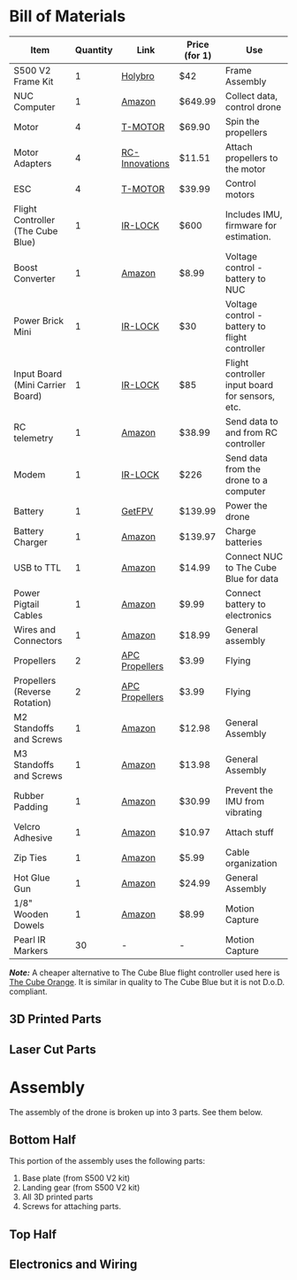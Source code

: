 # Bill of Materials
| Item                              | Quantity | Link                                                                                                                                                                                                                                                                                                                                                                                                                                                                                                    | Price (for 1) | Use                                             |
| --------------------------------- | -------- | ------------------------------------------------------------------------------------------------------------------------------------------------------------------------------------------------------------------------------------------------------------------------------------------------------------------------------------------------------------------------------------------------------------------------------------------------------------------------------------------------------- | ------------- | ----------------------------------------------- |
| S500 V2 Frame Kit                 | 1        | [Holybro](https://holybro.com/products/s500-v2-kit?variant=42724497391805)                                                                                                                                                                                                                                                                                                                                                                                                                              | $42           | Frame Assembly                                  |
| NUC Computer                      | 1        | [Amazon](https://www.amazon.com/dp/B0BT7J7M4V?ref=cm_sw_r_cp_ud_dp_399B34ARB8ES1JM5YT8J&ref_=cm_sw_r_cp_ud_dp_399B34ARB8ES1JM5YT8J&social_share=cm_sw_r_cp_ud_dp_399B34ARB8ES1JM5YT8J&skipTwisterOG=1&th=1)                                                                                                                                                                                                                                                                                             | $649.99       | Collect data, control drone                     |
| Motor                             | 4        | [T-MOTOR](https://store.tmotor.com/product/mn3508-motor-navigator-type.html)                                                                                                                                                                                                                                                                                                                                                                                                                            | $69.90        | Spin the propellers                             |
| Motor Adapters                    | 4        | [RC-Innovations](https://rc-innovations.es/shop/adaptador-helices-t-motor-mn-ccw-m6#attr=)                                                                                                                                                                                                                                                                                                                                                                                                              | $11.51        | Attach propellers to the motor                  |
| ESC                               | 4        | [T-MOTOR](https://store.tmotor.com/product/air-40a-6s-esc.html)                                                                                                                                                                                                                                                                                                                                                                                                                                         | $39.99        | Control motors                                  |
| Flight Controller (The Cube Blue) | 1        | [IR-LOCK](https://irlock.com/products/pixhawk2-1-blue-cube)                                                                                                                                                                                                                                                                                                                                                                                                                                             | $600          | Includes IMU, firmware for estimation.          |
| Boost Converter                   | 1        | [Amazon](https://www.amazon.com/dp/B0CJ2S13YN?ref_=cm_sw_r_ud_dp_WCVA9QBVCH5QRGZ27S3X)                                                                                                                                                                                                                                                                                                                                                                                                                  | $8.99         | Voltage control - battery to NUC                |
| Power Brick Mini                  | 1        | [IR-LOCK](https://irlock.com/products/power-brick-mini)                                                                                                                                                                                                                                                                                                                                                                                                                                                 | $30           | Voltage control - battery to flight controller  |
| Input Board (Mini Carrier Board)  | 1        | [IR-LOCK](https://irlock.com/products/mini-carrier-board)                                                                                                                                                                                                                                                                                                                                                                                                                                               | $85           | Flight controller input board for sensors, etc. |
| RC telemetry                      | 1        | [Amazon](https://www.amazon.com/dp/B00RCAHHFM)                                                                                                                                                                                                                                                                                                                                                                                                                                                          | $38.99        | Send data to and from RC controller             |
| Modem                             | 1        | [IR-LOCK](https://irlock.com/products/rfd900x-us-modem-bundle-fcc-approved)                                                                                                                                                                                                                                                                                                                                                                                                                             | $226          | Send data from the drone to a computer          |
| Battery                           | 1        | [GetFPV](https://www.getfpv.com/lumenier-10000mah-4s-20c-lipo-battery.html)                                                                                                                                                                                                                                                                                                                                                                                                                             | $139.99       | Power the drone                                 |
| Battery Charger                   | 1        | [Amazon](https://www.amazon.com/dp/B01IDNJ5PG?ref_=cm_sw_r_cp_ud_dp_Z3REY5PDZKTT66CDGGE0)                                                                                                                                                                                                                                                                                                                                                                                                               | $139.97       | Charge batteries                                |
| USB to TTL                        | 1        | [Amazon](https://www.amazon.com/dp/B06ZYPLFNB?ref=cm_sw_r_cp_ud_dp_X786SY764PNK2JPQVCCP&ref_=cm_sw_r_cp_ud_dp_X786SY764PNK2JPQVCCP&social_share=cm_sw_r_cp_ud_dp_X786SY764PNK2JPQVCCP&skipTwisterOG=1)                                                                                                                                                                                                                                                                                                  | $14.99        | Connect NUC to The Cube Blue for data           |
| Power Pigtail Cables              | 1        | [Amazon](https://www.amazon.com/CERRXIAN-DC5521-Pigtails-Security-Black-M/dp/B0BNPXN8RD/ref=sr_1_2?th=1)                                                                                                                                                                                                                                                                                                                                                                                                | $9.99         | Connect battery to electronics                  |
| Wires and Connectors              | 1        | [Amazon](https://www.amazon.com/Pre-Crimped-Connectors-Pixhawk2-Pixracer-Silicone/dp/B07PBHN7TM/ref=mp_s_a_1_5?keywords=pixhawk+cables&qid=1651876086&sr=8-5)                                                                                                                                                                                                                                                                                                                                           | $18.99        | General assembly                                |
| Propellers                        | 2        | [APC Propellers](https://www.apcprop.com/product/11x4-7sf/)                                                                                                                                                                                                                                                                                                                                                                                                                                             | $3.99         | Flying                                          |
| Propellers (Reverse Rotation)     | 2        | [APC Propellers](https://www.apcprop.com/product/11x4-7sfp/)                                                                                                                                                                                                                                                                                                                                                                                                                                            | $3.99         | Flying                                          |
| M2 Standoffs and Screws           | 1        | [Amazon](https://www.amazon.com/M2-Motherboard-Standoffs-Male-Female-Electronic/dp/B0BP6MT7RP?th=1)                                                                                                                                                                                                                                                                                                                                                                                                     | $12.98        | General Assembly                                |
| M3 Standoffs and Screws           | 1        | [Amazon](https://www.amazon.com/Csdtylh-Male-Female-Standoff-Stainless-Assortment/dp/B06Y5TJXY1/ref=sr_1_3)                                                                                                                                                                                                                                                                                                                                                                                             | $13.98        | General Assembly                                |
| Rubber Padding                    | 1        | [Amazon](https://www.amazon.com/dp/B09H3GSL13?th=1)                                                                                                                                                                                                                                                                                                                                                                                                                                                     | $30.99        | Prevent the IMU from vibrating                  |
| Velcro Adhesive                   | 1        | [Amazon](https://www.amazon.com/Strips-Adhesive-Indoor-Outdoor-Sticky/dp/B07QCWFYC9/ref=sr_1_2?th=1)                                                                                                                                                                                                                                                                                                                                                                                                    | $10.97        | Attach stuff                                    |
| Zip Ties                          | 1        | [Amazon](https://www.amazon.com/HAVE-ME-TD-Cable-Ties/dp/B08TVLYB3Q/ref=sr_1_4?crid=HYOMGXA6HRZR&dib=eyJ2IjoiMSJ9.8X8UYFTZg2-fC4c9eC2sSKXEnzuz4AwnhcJWCBJe9HAY6JRY8k_Zpb22Qu4amolbLslQ4m8_yeo9Lz5Df_BKsHsc5Ie0GroUEoajsO_xxQ6X8mBOzBBJvI5Ed9ZUfhrsgZx57cPZMqGuubatu3r7wB_aurlI0r4Z71tLb4jSlIE_b1X564YBUgl0YlMzKn9rdxyGrj5FkV_kUDJKoJFgZWMlppHkZjNY_ElPDopCMKo.R_SBXJJP3-mln6LhFW_Yt5DcAXQK14qSka29QDzsT_U&dib_tag=se&keywords=cable%2Bties&qid=1715361157&sprefix=cable%2Bties%2Caps%2C131&sr=8-4&th=1) | $5.99         | Cable organization                              |
| Hot Glue Gun                      | 1        | [Amazon](https://www.amazon.com/dp/B0C2VFZ2XL?th=1)                                                                                                                                                                                                                                                                                                                                                                                                                                                     | $24.99        | General Assembly                                |
| 1/8" Wooden Dowels                | 1        | [Amazon](https://www.amazon.com/dp/B07ZP41KTY?th=1)                                                                                                                                                                                                                                                                                                                                                                                                                                                     | $8.99         | Motion Capture                                  |
| Pearl IR Markers                  | 30       | -                                                                                                                                                                                                                                                                                                                                                                                                                                                                                                       | -             | Motion Capture                                  |

***Note:*** A cheaper alternative to The Cube Blue flight controller used here is [The Cube Orange](https://irlock.com/products/cube-orange?variant=17907643908147&currency=USD&utm_medium=product_sync&utm_source=google&utm_content=sag_organic&utm_campaign=sag_organic&utm_campaign=gs-2018-09-19&utm_source=google&utm_medium=smart_campaign&gad_source=1&gclid=Cj0KCQjwrp-3BhDgARIsAEWJ6SxkUAurjztkKEPH3sd8yNxrrjXkz0NEETTFCJsIXDJiQHnI6eSvJ9EaAus8EALw_wcB). It is similar in quality to The Cube Blue but it is not D.o.D. compliant. 
## 3D Printed Parts
## Laser Cut Parts
# Assembly 
The assembly of the drone is broken up into 3 parts. See them below. 
## Bottom Half
This portion of the assembly uses the following parts:
1. Base plate (from S500 V2 kit)
2. Landing gear (from S500 V2 kit)
3. All 3D printed parts
4. Screws for attaching parts. 
## Top Half
## Electronics and Wiring
